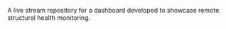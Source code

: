 A live stream repository for a dashboard developed to showcase remote structural health monitoring.
